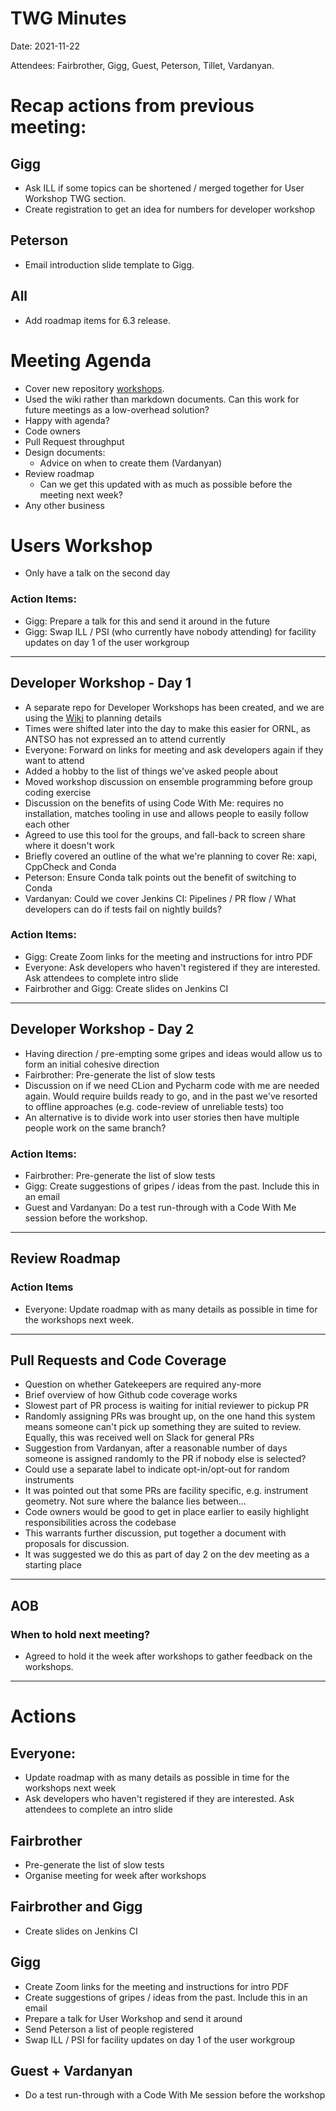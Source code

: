 # TWG Minutes

Date: 2021-11-22

Attendees: Fairbrother, Gigg, Guest, Peterson, Tillet, Vardanyan.

# Recap actions from previous meeting:

## Gigg
- Ask ILL if some topics can be shortened / merged together for User Workshop TWG section.
- Create registration to get an idea for numbers for developer workshop

## Peterson
- Email introduction slide template to Gigg.

## All
- Add roadmap items for 6.3 release.

# Meeting Agenda

- Cover new repository [workshops](https://github.com/mantidproject/workshops).
- Used the wiki rather than markdown documents. Can this work for future meetings as a low-overhead solution?
- Happy with agenda?
- Code owners
- Pull Request throughput
- Design documents:
  - Advice on when to create them (Vardanyan)
- Review roadmap
  - Can we get this updated with as much as possible before the meeting next week?
- Any other business

# Users Workshop
- Only have a talk on the second day

### Action Items:
- Gigg: Prepare a talk for this and send it around in the future
- Gigg: Swap ILL / PSI (who currently have nobody attending) for facility updates on day 1 of the user workgroup

---

## Developer Workshop - Day 1
- A separate repo for Developer Workshops has been created, and we are using the [Wiki](https://github.com/mantidproject/workshops/wiki/Developer-Workshop-2021) to planning details
- Times were shifted later into the day to make this easier for ORNL, as ANTSO has not expressed an to attend currently
- Everyone: Forward on links for meeting and ask developers again if they want to attend
- Added a hobby to the list of things we've asked people about
- Moved workshop discussion on ensemble programming before group coding exercise
- Discussion on the benefits of using Code With Me: requires no installation, matches tooling in use and allows people to easily follow each other
- Agreed to use this tool for the groups, and fall-back to screen share where it doesn't work
- Briefly covered an outline of the what we're planning to cover Re: xapi, CppCheck and Conda
- Peterson: Ensure Conda talk points out the benefit of switching to Conda
- Vardanyan: Could we cover Jenkins CI: Pipelines / PR flow / What developers can do if tests fail on nightly builds?

### Action Items:
- Gigg: Create Zoom links for the meeting and instructions for intro PDF
- Everyone: Ask developers who haven't registered if they are interested. Ask attendees to complete intro slide
- Fairbrother and Gigg: Create slides on Jenkins CI

---

## Developer Workshop - Day 2
- Having direction / pre-empting some gripes and ideas would allow us to form an initial cohesive direction
- Fairbrother: Pre-generate the list of slow tests
- Discussion on if we need CLion and Pycharm code with me are needed again. Would require builds ready to go, and in the past we've resorted to offline approaches (e.g. code-review of unreliable tests) too
- An alternative is to divide work into user stories then have multiple people work on the same branch?

### Action Items:
- Fairbrother: Pre-generate the list of slow tests
- Gigg: Create suggestions of gripes / ideas from the past. Include this in an email
- Guest and Vardanyan: Do a test run-through with a Code With Me session before the workshop.
--- 

## Review Roadmap

### Action Items
-  Everyone: Update roadmap with as many details as possible in time for the workshops next week.

---

## Pull Requests and Code Coverage
- Question on whether Gatekeepers are required any-more
- Brief overview of how Github code coverage works
- Slowest part of PR process is waiting for initial reviewer to pickup PR
- Randomly assigning PRs was brought up, on the one hand this system means someone can't pick up something they are suited to review. Equally, this was received well on Slack for general PRs
- Suggestion from Vardanyan, after a reasonable number of days someone is assigned randomly to the PR if nobody else is selected?
- Could use a separate label to indicate opt-in/opt-out for random instruments
- It was pointed out that some PRs are facility specific, e.g. instrument geometry. Not sure where the balance lies between...
- Code owners would be good to get in place earlier to easily highlight responsibilities across the codebase
- This warrants further discussion, put together a document with proposals for discussion. 
- It was suggested we do this as part of day 2 on the dev meeting as a starting place

---

## AOB
### When to hold next meeting?
- Agreed to hold it the week after workshops to gather feedback on the workshops.

---

# Actions

## Everyone:
- Update roadmap with as many details as possible in time for the workshops next week
- Ask developers who haven't registered if they are interested. Ask attendees to complete an intro slide

## Fairbrother
- Pre-generate the list of slow tests
- Organise meeting for week after workshops

## Fairbrother and Gigg
- Create slides on Jenkins CI

## Gigg
- Create Zoom links for the meeting and instructions for intro PDF
- Create suggestions of gripes / ideas from the past. Include this in an email
- Prepare a talk for User Workshop and send it around
- Send Peterson a list of people registered
- Swap ILL / PSI for facility updates on day 1 of the user workgroup

## Guest + Vardanyan 
- Do a test run-through with a Code With Me session before the workshop
